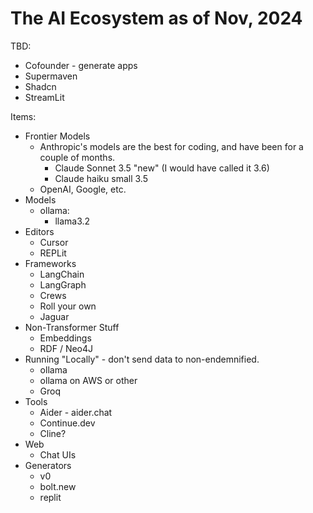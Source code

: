 # The AI Ecosystem as of Nov, 2024

TBD:

- Cofounder - generate apps
- Supermaven
- Shadcn
- StreamLit

Items:
- Frontier Models
  - Anthropic's models are the best for coding, and have been for a couple of months.
    - Claude Sonnet 3.5 "new" (I would have called it 3.6)
    - Claude haiku small 3.5
  - OpenAI, Google, etc.
- Models
  - ollama:
    - llama3.2
- Editors
  - Cursor
  - REPLit
- Frameworks
  - LangChain
  - LangGraph
  - Crews
  - Roll your own
  - Jaguar
- Non-Transformer Stuff
  - Embeddings
  - RDF / Neo4J
- Running "Locally" - don't send data to non-endemnified.
  - ollama
  - ollama on AWS or other
  - Groq
- Tools
  - Aider - aider.chat
  - Continue.dev
  - Cline?
- Web
  - Chat UIs
- Generators
  - v0
  - bolt.new
  - replit

